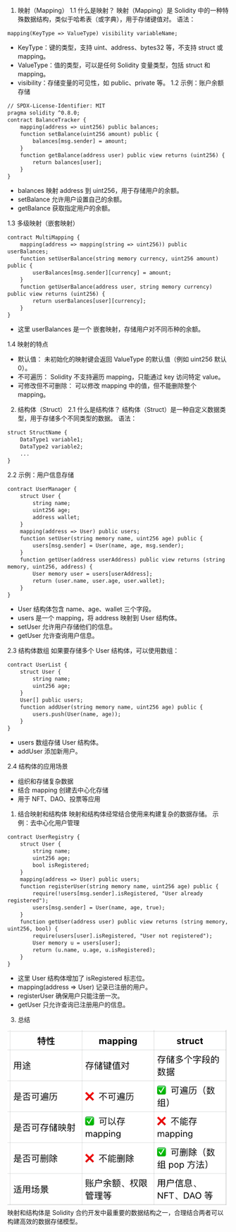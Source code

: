 1. 映射（Mapping）
1.1 什么是映射？
映射（Mapping）是 Solidity 中的一种特殊数据结构，类似于哈希表（或字典），用于存储键值对。
语法：
```solidity
mapping(KeyType => ValueType) visibility variableName;
```
- KeyType：键的类型，支持 uint、address、bytes32 等，不支持 struct 或 mapping。
- ValueType：值的类型，可以是任何 Solidity 变量类型，包括 struct 和 mapping。
- visibility：存储变量的可见性，如 public、private 等。
1.2 示例：账户余额存储
```solidity
// SPDX-License-Identifier: MIT
pragma solidity ^0.8.0;
contract BalanceTracker {
    mapping(address => uint256) public balances;
    function setBalance(uint256 amount) public {
        balances[msg.sender] = amount;
    }
    function getBalance(address user) public view returns (uint256) {
        return balances[user];
    }
}
```
- balances 映射 address 到 uint256，用于存储用户的余额。
- setBalance 允许用户设置自己的余额。
- getBalance 获取指定用户的余额。

1.3 多级映射（嵌套映射）
```solidity
contract MultiMapping {
    mapping(address => mapping(string => uint256)) public userBalances;
    function setUserBalance(string memory currency, uint256 amount) public {
        userBalances[msg.sender][currency] = amount;
    }
    function getUserBalance(address user, string memory currency) public view returns (uint256) {
        return userBalances[user][currency];
    }
}
```
- 这里 userBalances 是一个 嵌套映射，存储用户对不同币种的余额。

1.4 映射的特点
- 默认值： 未初始化的映射键会返回 ValueType 的默认值（例如 uint256 默认 0）。
- 不可遍历： Solidity 不支持遍历 mapping，只能通过 key 访问特定 value。
- 可修改但不可删除： 可以修改 mapping 中的值，但不能删除整个 mapping。

2. 结构体（Struct）
2.1 什么是结构体？
结构体（Struct）是一种自定义数据类型，用于存储多个不同类型的数据。
语法：
```solidity
struct StructName {
    DataType1 variable1;
    DataType2 variable2;
    ...
}
```
2.2 示例：用户信息存储
```solidity
contract UserManager {
    struct User {
        string name;
        uint256 age;
        address wallet;
    }
    mapping(address => User) public users;
    function setUser(string memory name, uint256 age) public {
        users[msg.sender] = User(name, age, msg.sender);
    }
    function getUser(address userAddress) public view returns (string memory, uint256, address) {
        User memory user = users[userAddress];
        return (user.name, user.age, user.wallet);
    }
}
```
- User 结构体包含 name、age、wallet 三个字段。
- users 是一个 mapping，将 address 映射到 User 结构体。
- setUser 允许用户存储他们的信息。
- getUser 允许查询用户信息。

2.3 结构体数组
如果要存储多个 User 结构体，可以使用数组：
```solidity
contract UserList {
    struct User {
        string name;
        uint256 age;
    }
    User[] public users;
    function addUser(string memory name, uint256 age) public {
        users.push(User(name, age));
    }
}
```
- users 数组存储 User 结构体。
- addUser 添加新用户。

2.4 结构体的应用场景
- 组织和存储复杂数据
- 结合 mapping 创建去中心化存储
- 用于 NFT、DAO、投票等应用
1. 结合映射和结构体
映射和结构体经常结合使用来构建复杂的数据存储。
示例：去中心化用户管理
```solidity
contract UserRegistry {
    struct User {
        string name;
        uint256 age;
        bool isRegistered;
    }
    mapping(address => User) public users;
    function registerUser(string memory name, uint256 age) public {
        require(!users[msg.sender].isRegistered, "User already registered");
        users[msg.sender] = User(name, age, true);
    }
    function getUser(address user) public view returns (string memory, uint256, bool) {
        require(users[user].isRegistered, "User not registered");
        User memory u = users[user];
        return (u.name, u.age, u.isRegistered);
    }
}
```
- 这里 User 结构体增加了 isRegistered 标志位。
- mapping(address => User) 记录已注册的用户。
- registerUser 确保用户只能注册一次。
- getUser 只允许查询已注册用户的信息。

3. 总结

![alt text](image.png)
映射和结构体是 Solidity 合约开发中最重要的数据结构之一，合理结合两者可以构建高效的数据存储模型。